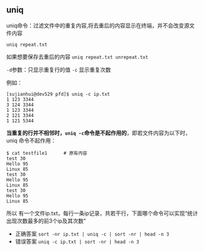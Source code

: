 ## uniq 

uniq命令：过滤文件中的重复内容,将去重后的内容显示在终端，并不会改变源文件内容

    uniq repeat.txt

如果想要保存去重后的内容 `uniq repeat.txt unrepeat.txt`

`-d`参数：只显示重复行的值
`-c` 显示重复次数

例如：

    [sujianhui@dev529 pfd]$ uniq -c ip.txt 
    1 123 3344
    3 124 3344
    1 123 3344
    2 121 3344
    1 121 5344


**当重复的行并不相邻时，`uniq -c`命令是不起作用的**，即若文件内容为以下时，uniq 命令不起作用：

    $ cat testfile1      # 原有内容 
    test 30  
    Hello 95  
    Linux 85 
    test 30  
    Hello 95  
    Linux 85 
    test 30  
    Hello 95  
    Linux 85 
    
所以 有一个文件ip.txt，每行一条ip记录，共若干行，下面哪个命令可以实现“统计出现次数最多的前3个ip及其次数”

 - 正确答案 `sort -nr ip.txt | uniq -c | sort -nr | head -n 3`
 - 错误答案 `uniq -c ip.txt | sort -nr | head -n 3`  
 
 
